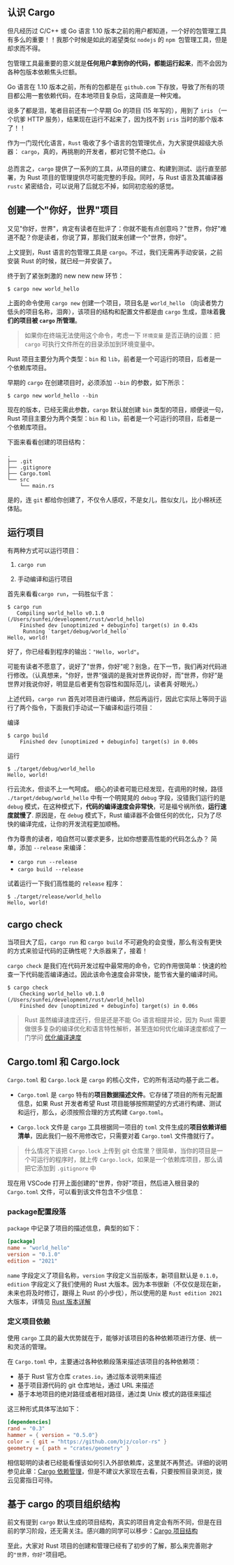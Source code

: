 ## 认识 Cargo

但凡经历过 C/C++ 或 Go 语言 1.10 版本之前的用户都知道，一个好的包管理工具有多么的重要！！我那个时候是如此的渴望类似 `nodejs` 的 `npm `包管理工具，但是却求而不得。

包管理工具最重要的意义就是**任何用户拿到你的代码，都能运行起来**，而不会因为各种包版本依赖焦头烂额。

Go 语言在 1.10 版本之前，所有的包都是在 `github.com` 下存放，导致了所有的项目都公用一套依赖代码，在本地项目复杂后，这简直是一种灾难。

说多了都是泪，笔者目前还有一个早期 Go 的项目 (15 年写的），用到了 `iris` （一个坑爹 HTTP 服务），结果现在运行不起来了，因为找不到 `iris` 当时的那个版本了！！

作为一门现代化语言，`Rust` 吸收了多个语言的包管理优点，为大家提供超级大杀器： `cargo`，真的，再挑剔的开发者，都对它赞不绝口。👍

总而言之，`cargo` 提供了一系列的工具，从项目的建立、构建到测试、运行直至部署，为 Rust 项目的管理提供尽可能完整的手段。同时，与 Rust 语言及其编译器 `rustc` 紧密结合，可以说用了后就忘不掉，如同初恋般的感觉。

## 创建一个"你好，世界"项目

又见"你好，世界"，肯定有读者在批评了：你就不能有点创意吗？"世界，你好"难道不配？你是读者，你说了算，那我们就来创建一个"世界，你好"。

上文提到，Rust 语言的包管理工具是 `cargo`。不过，我们无需再手动安装，之前安装 Rust 的时候，就已经一并安装了。

终于到了紧张刺激的 new new new 环节：

```console
$ cargo new world_hello
```

上面的命令使用 `cargo new` 创建一个项目，项目名是 `world_hello` （向读者势力低头的项目名称，泪奔），该项目的结构和配置文件都是由 `cargo` 生成，意味着**我们的项目被 `cargo` 所管理**。

> 如果你在终端无法使用这个命令，考虑一下 `环境变量` 是否正确的设置：把 `cargo` 可执行文件所在的目录添加到环境变量中。

Rust 项目主要分为两个类型：`bin` 和 `lib`，前者是一个可运行的项目，后者是一个依赖库项目。

早期的 `cargo` 在创建项目时，必须添加 `--bin` 的参数，如下所示：

```console
$ cargo new world_hello --bin
```

现在的版本，已经无需此参数，`cargo` 默认就创建 `bin` 类型的项目，顺便说一句，Rust 项目主要分为两个类型：`bin` 和 `lib`，前者是一个可运行的项目，后者是一个依赖库项目。

下面来看看创建的项目结构：

```console
.
├── .git
├── .gitignore
├── Cargo.toml
└── src
    └── main.rs

```

是的，连 `git` 都给你创建了，不仅令人感叹，不是女儿，胜似女儿，比小棉袄还体贴。

## 运行项目

有两种方式可以运行项目：

1. `cargo run`

2. 手动编译和运行项目

首先来看看`cargo run`，一码胜似千言：

```console
$ cargo run
   Compiling world_hello v0.1.0 (/Users/sunfei/development/rust/world_hello)
    Finished dev [unoptimized + debuginfo] target(s) in 0.43s
     Running `target/debug/world_hello`
Hello, world!
```

好了，你已经看到程序的输出：`"Hello, world"`。

可能有读者不愿意了，说好了"世界，你好"呢？别急，在下一节，我们再对代码进行修改。（认真想来，"你好，世界“强调的是我对世界说你好，而"世界，你好“是世界对我说你好，明显是后者更有包容性和国际范儿，读者真·好眼光。）

上述代码，`cargo run` 首先对项目进行编译，然后再运行，因此它实际上等同于运行了两个指令，下面我们手动试一下编译和运行项目：

编译

```console
$ cargo build
    Finished dev [unoptimized + debuginfo] target(s) in 0.00s
```

运行

```console
$ ./target/debug/world_hello
Hello, world!
```

行云流水，但谈不上一气呵成。 细心的读者可能已经发现，在调用的时候，路径 `./target/debug/world_hello` 中有一个明晃晃的 `debug` 字段，没错我们运行的是 `debug` 模式，在这种模式下，**代码的编译速度会非常快**，可是福兮祸所依，**运行速度就慢了**. 原因是，在 `debug` 模式下，Rust 编译器不会做任何的优化，只为了尽快的编译完成，让你的开发流程更加顺畅。

作为尊贵的读者，咱自然可以要求更多，比如你想要高性能的代码怎么办？ 简单，添加 `--release` 来编译：

- `cargo run --release`
- `cargo build --release`

试着运行一下我们高性能的 `release` 程序：

```console
$ ./target/release/world_hello
Hello, world!
```

## cargo check

当项目大了后，`cargo run` 和 `cargo build` 不可避免的会变慢，那么有没有更快的方式来验证代码的正确性呢？大杀器来了，接着！

`cargo check` 是我们在代码开发过程中最常用的命令，它的作用很简单：快速的检查一下代码能否编译通过。因此该命令速度会非常快，能节省大量的编译时间。

```console
$ cargo check
    Checking world_hello v0.1.0 (/Users/sunfei/development/rust/world_hello)
    Finished dev [unoptimized + debuginfo] target(s) in 0.06s
```

> Rust 虽然编译速度还行，但是还是不能 Go 语言相提并论，因为 Rust 需要做很多复杂的编译优化和语言特性解析，甚至连如何优化编译速度都成了一门学问 [优化编译速度](../profiling/compiler/speed-up.md)

## Cargo.toml 和 Cargo.lock

`Cargo.toml` 和 `Cargo.lock` 是 `cargo` 的核心文件，它的所有活动均基于此二者。

- `Cargo.toml` 是 `cargo` 特有的**项目数据描述文件**。它存储了项目的所有元配置信息，如果 Rust 开发者希望 Rust 项目能够按照期望的方式进行构建、测试和运行，那么，必须按照合理的方式构建 `Cargo.toml`。

- `Cargo.lock` 文件是 `cargo` 工具根据同一项目的 `toml` 文件生成的**项目依赖详细清单**，因此我们一般不用修改它，只需要对着 `Cargo.toml` 文件撸就行了。

> 什么情况下该把 `Cargo.lock` 上传到 git 仓库里？很简单，当你的项目是一个可运行的程序时，就上传 `Cargo.lock`，如果是一个依赖库项目，那么请把它添加到 `.gitignore` 中

现在用 VSCode 打开上面创建的"世界，你好"项目，然后进入根目录的 `Cargo.toml` 文件，可以看到该文件包含不少信息：

### package配置段落

`package` 中记录了项目的描述信息，典型的如下：

```toml
[package]
name = "world_hello"
version = "0.1.0"
edition = "2021"
```

`name` 字段定义了项目名称，`version` 字段定义当前版本，新项目默认是 `0.1.0`，`edition` 字段定义了我们使用的 Rust 大版本。因为本书很新（不仅仅是现在新，未来也将及时修订，跟得上 Rust 的小步伐），所以使用的是 `Rust edition 2021` 大版本，详情见 [Rust 版本详解](../appendix/rust-version.md)

### 定义项目依赖

使用 `cargo` 工具的最大优势就在于，能够对该项目的各种依赖项进行方便、统一和灵活的管理。

在 `Cargo.toml` 中，主要通过各种依赖段落来描述该项目的各种依赖项：

- 基于 Rust 官方仓库 `crates.io`，通过版本说明来描述
- 基于项目源代码的 git 仓库地址，通过 URL 来描述
- 基于本地项目的绝对路径或者相对路径，通过类 Unix 模式的路径来描述

这三种形式具体写法如下：

```toml
[dependencies]
rand = "0.3"
hammer = { version = "0.5.0"}
color = { git = "https://github.com/bjz/color-rs" }
geometry = { path = "crates/geometry" }
```

相信聪明的读者已经能看懂该如何引入外部依赖库，这里就不再赘述。详细的说明参见此章：[Cargo 依赖管理](../cargo/dependency.md)，但是不建议大家现在去看，只要按照目录浏览，拨云见雾指日可待。

## 基于 cargo 的项目组织结构

前文有提到 `cargo` 默认生成的项目结构，真实的项目肯定会有所不同，但是在目前的学习阶段，还无需关注。感兴趣的同学可以移步：[Cargo 项目结构](../cargo/guide/package-layout.md)

至此，大家对 Rust 项目的创建和管理已经有了初步的了解，那么来完善刚才的`"世界，你好"`项目吧。
